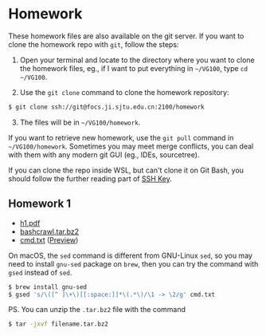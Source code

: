 # Homework

These homework files are also available on the git server. If you want to clone the homework repo with `git`, follow the steps:

1. Open your terminal and locate to the directory where you want to clone the homework files, eg., if I want to put everything in `~/VG100`, type `cd ~/VG100`.

2. Use the `git clone` command to clone the homework repository:
```bash
$ git clone ssh://git@focs.ji.sjtu.edu.cn:2100/homework
```

3. The files will be in `~/VG100/homework`.

If you want to retrieve new homework, use the `git pull` command in `~/VG100/homework`. Sometimes you may meet merge conflicts, you can deal with them with any modern git GUI (eg., IDEs, sourcetree).

If you can clone the repo inside WSL, but can't clone it on Git Bash, you should follow the further reading part of [SSH Key](/vg100/markdown/env.ssh).

## Homework 1

+ [h1.pdf](./h1/h1.pdf)
+ [bashcrawl.tar.bz2](./h1/bashcrawl.tar.bz2)
+ [cmd.txt](./h1/cmd.txt) ([Preview](/src/hw/h1/cmd.txt))

On macOS, the `sed` command is different from GNU-Linux `sed`, so you may need to install `gnu-sed` package on `brew`, then you can try the command with `gsed` instead of `sed`.
```bash
$ brew install gnu-sed
$ gsed 's/\([^ ]\+\)[[:space:]]*\(.*\)/\1 -> \2/g' cmd.txt
```

PS. You can unzip the `.tar.bz2` file with the command
```bash
$ tar -jxvf filename.tar.bz2
```



